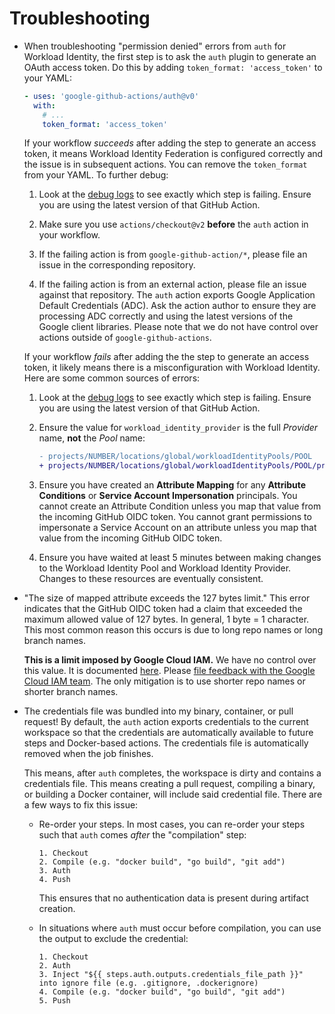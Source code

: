 # Troubleshooting

-   When troubleshooting "permission denied" errors from `auth` for Workload
    Identity, the first step is to ask the `auth` plugin to generate an OAuth
    access token. Do this by adding `token_format: 'access_token'` to your YAML:

    ```yaml
    - uses: 'google-github-actions/auth@v0'
      with:
        # ...
        token_format: 'access_token'
    ```

    If your workflow _succeeds_ after adding the step to generate an access
    token, it means Workload Identity Federation is configured correctly and the
    issue is in subsequent actions. You can remove the `token_format` from your
    YAML. To further debug:

    1.  Look at the [debug logs][debug-logs] to see exactly which step is
        failing. Ensure you are using the latest version of that GitHub Action.

    1.  Make sure you use `actions/checkout@v2` **before** the `auth` action in
        your workflow.

    1.  If the failing action is from `google-github-action/*`, please file an
        issue in the corresponding repository.

    1.  If the failing action is from an external action, please file an issue
        against that repository. The `auth` action exports Google Application
        Default Credentials (ADC). Ask the action author to ensure they are
        processing ADC correctly and using the latest versions of the Google
        client libraries. Please note that we do not have control over actions
        outside of `google-github-actions`.

    If your workflow _fails_ after adding the the step to generate an access
    token, it likely means there is a misconfiguration with Workload Identity.
    Here are some common sources of errors:

    1.  Look at the [debug logs][debug-logs] to see exactly which step is
        failing. Ensure you are using the latest version of that GitHub Action.

    1.  Ensure the value for `workload_identity_provider` is the full _Provider_
        name, **not** the _Pool_ name:

        ```diff
        - projects/NUMBER/locations/global/workloadIdentityPools/POOL
        + projects/NUMBER/locations/global/workloadIdentityPools/POOL/providers/PROVIDER
        ```

    1.  Ensure you have created an **Attribute Mapping** for any **Attribute
        Conditions** or **Service Account Impersonation** principals. You cannot
        create an Attribute Condition unless you map that value from the
        incoming GitHub OIDC token. You cannot grant permissions to impersonate
        a Service Account on an attribute unless you map that value from the
        incoming GitHub OIDC token.

    1.  Ensure you have waited at least 5 minutes between making changes to the
        Workload Identity Pool and Workload Identity Provider. Changes to these
        resources are eventually consistent.

-   "The size of mapped attribute exceeds the 127 bytes limit." This error
    indicates that the GitHub OIDC token had a claim that exceeded the maximum
    allowed value of 127 bytes. In general, 1 byte = 1 character. This most
    common reason this occurs is due to long repo names or long branch names.

    **This is a limit imposed by Google Cloud IAM.** We have no control over
    this value. It is documented [here][wif-byte-limit]. Please [file feedback
    with the Google Cloud IAM team][iam-feedback]. The only mitigation is to use
    shorter repo names or shorter branch names.

-   The credentials file was bundled into my binary, container, or pull request!
    By default, the `auth` action exports credentials to the current workspace
    so that the credentials are automatically available to future steps and
    Docker-based actions. The credentials file is automatically removed when the
    job finishes.

    This means, after `auth` completes, the workspace is dirty and contains a
    credentials file. This means creating a pull request, compiling a binary, or
    building a Docker container, will include said credential file. There are a
    few ways to fix this issue:

    -   Re-order your steps. In most cases, you can re-order your steps such
        that `auth` comes _after_ the "compilation" step:

        ```text
        1. Checkout
        2. Compile (e.g. "docker build", "go build", "git add")
        3. Auth
        4. Push
        ```

        This ensures that no authentication data is present during artifact
        creation.

    -   In situations where `auth` must occur before compilation, you can use
        the output to exclude the credential:

        ```text
        1. Checkout
        2. Auth
        3. Inject "${{ steps.auth.outputs.credentials_file_path }}" into ignore file (e.g. .gitignore, .dockerignore)
        4. Compile (e.g. "docker build", "go build", "git add")
        5. Push
        ```

[debug-logs]: https://docs.github.com/en/actions/monitoring-and-troubleshooting-workflows/enabling-debug-logging
[iam-feedback]: https://cloud.google.com/iam/docs/getting-support
[wif-byte-limit]: https://cloud.google.com/iam/docs/configuring-workload-identity-federation
